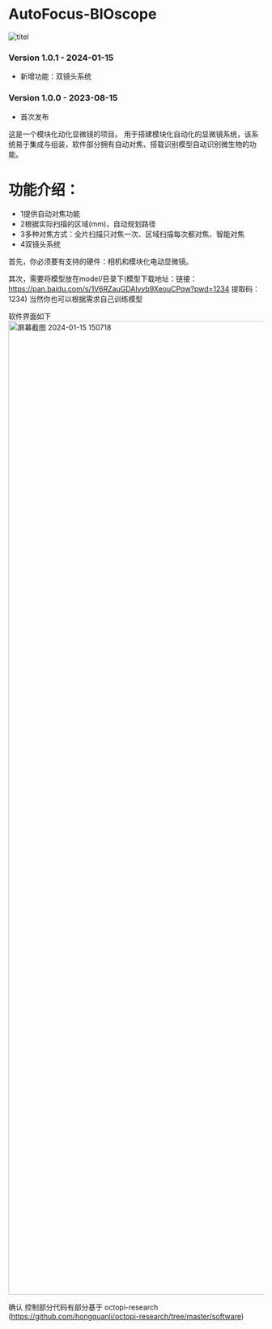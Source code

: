 # AutoFocus-BIOscope
![titel](https://github.com/AHaoI111/AutoFocus-BIOscope/assets/108380260/00084c35-edab-44c1-a5bc-fb7400202397)

### Version 1.0.1 - 2024-01-15
- 新增功能：双镜头系统

### Version 1.0.0 - 2023-08-15
- 首次发布


这是一个模块化动化显微镜的项目。
用于搭建模块化自动化的显微镜系统，该系统易于集成与组装，软件部分拥有自动对焦、搭载识别模型自动识别微生物的功能。

# 功能介绍：
- 1提供自动对焦功能
- 2根据实际扫描的区域(mm)，自动规划路径
- 3多种对焦方式：全片扫描只对焦一次、区域扫描每次都对焦、智能对焦
- 4双镜头系统


首先，你必须要有支持的硬件：相机和模块化电动显微镜。

其次，需要将模型放在model/目录下(模型下载地址：链接：https://pan.baidu.com/s/1V6RZauGDAlvvb9XeouCPqw?pwd=1234 提取码：1234)
当然你也可以根据需求自己训练模型

软件界面如下
<img width="1919" alt="屏幕截图 2024-01-15 150718" src="https://github.com/AHaoI111/AutoFocus-BIOscope/assets/108380260/f919ea60-5867-4c25-981c-65b05d5b67c7">




确认
控制部分代码有部分基于 octopi-research (https://github.com/hongquanli/octopi-research/tree/master/software)


